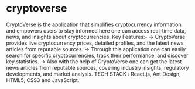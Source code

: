 # cryptoverse

CryptoVerse is the application that simplifies cryptocurrency information and empowers users to stay informed here one can access real-time data, news, and insights about cryptocurrencies.
Key Features:-
-> CryptoVerse provides live cryptocurrency prices, detailed profiles, and the latest news articles from reputable sources.
-> Through this application one can easily search for specific cryptocurrencies, track their performance, and discover key statistics. 
-> Also with the help of CryptoVerse one can get the latest news articles from reputable sources, covering industry insights, regulatory developments, and market analysis.
TECH STACK : React.js, Ant Design, HTML5, CSS3 and JavaScript.
